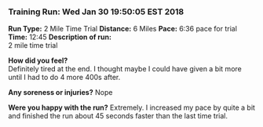 ### Training Run: Wed Jan 30 19:50:05 EST 2018
**Run Type:** 2 Mile Time Trial
**Distance:** 6 Miles
**Pace:** 6:36 pace for trial
**Time:** 12:45
**Description of run:**  
2 mile time trial

**How did you feel?**   
Definitely tired at the end.  I thought maybe I could have given a bit more until I had to do 4 more 400s after.

**Any soreness or injuries?**
Nope

**Were you happy with the run?**
Extremely.  I increased my pace by quite a bit and finished the run about 45 seconds faster than the last time trial.
